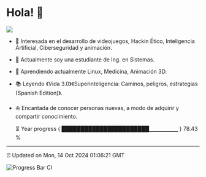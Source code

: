 # Hola! 👋

![](https://github.com/halfrost/halfrost/blob/master/icons/header_1.png)    

* 🧐   Interesada en el desarrollo de videojuegos, Hackin Ético, Inteligencia Artificial, Ciberseguridad y animación.
*  💼  Actualmente soy una estudiante de Ing. en Sistemas.
* 🌱   Aprendiendo actualmente Linux, Medicina, Animación 3D.
* 📚   Leyendo 《Vida 3.0》《Superinteligencia: Caminos, peligros, estrategias (Spanish Edition)》.
* ⛵   Encantada de conocer personas nuevas, a modo de adquirir y compartir conocimiento.

  ⏳ Year progress { ███████████████████████▁▁▁▁▁▁▁ } 78.43 %

---

⏰ Updated on Mon, 14 Oct 2024 01:06:21 GMT

![Progress Bar CI](https://github.com/liununu/liununu/workflows/Progress%20Bar%20CI/badge.svg)
